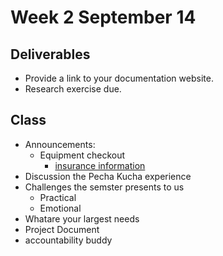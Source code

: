 # Week 2 September 14

## Deliverables

* Provide a link to your documentation website.
* Research exercise due.

## Class

* Announcements:
  * Equipment checkout
    * [insurance information](https://github.com/IDMNYU/ER_Insurance)
* Discussion the Pecha Kucha experience
* Challenges the semster presents to us
  * Practical
  * Emotional
* Whatare your largest needs 
* Project Document
* accountability buddy
